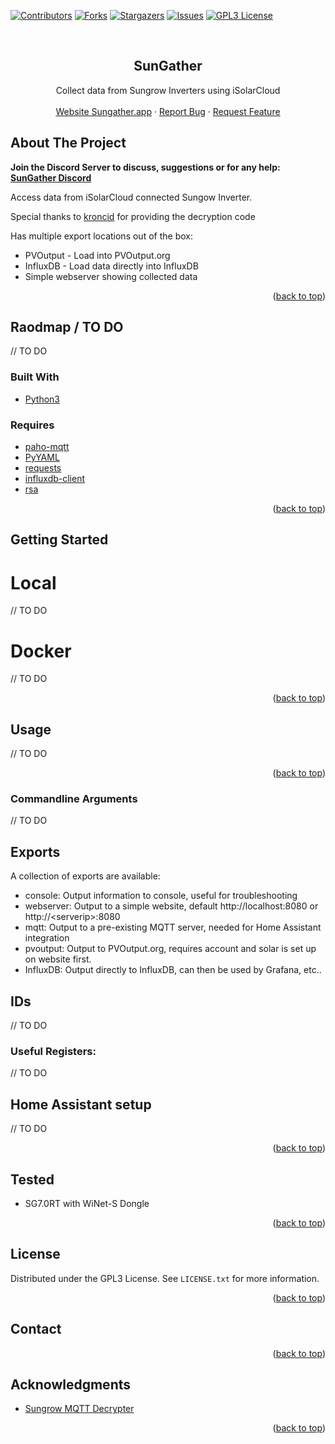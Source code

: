 <div id="top"></div>

[![Contributors][contributors-shield]][contributors-url]
[![Forks][forks-shield]][forks-url]
[![Stargazers][stars-shield]][stars-url]
[![Issues][issues-shield]][issues-url]
[![GPL3 License][license-shield]][license-url]

<br />
<div align="center">

<h2 align="center">SunGather</h2>

  <p align="center">
    Collect data from Sungrow Inverters using iSolarCloud
    <br />
    <br />
    <a href="https://sungather.app">Website Sungather.app</a>
    ·
    <a href="https://github.com/bohdan-s/SunGatherCloud/issues">Report Bug</a>
    ·
    <a href="https://github.com/bohdan-s/SunGatherCloud/issues">Request Feature</a>
  </p>
</div>

<!-- ABOUT THE PROJECT -->
## About The Project

<b>Join the Discord Server to discuss, suggestions or for any help: <a href="https://discord.gg/7j2MVsT5wn">SunGather Discord</a></b>

Access data from iSolarCloud connected Sungow Inverter.

Special thanks to [kroncid](https://github.com/kronicd/) for providing the decryption code

Has multiple export locations out of the box:
* PVOutput - Load into PVOutput.org
* InfluxDB - Load data directly into InfluxDB
* Simple webserver showing collected data

<p align="right">(<a href="#top">back to top</a>)</p>

## Raodmap / TO DO


// TO DO


### Built With

* [Python3](https://www.python.org/)

### Requires
* [paho-mqtt](https://pypi.org/project/paho-mqtt/)
* [PyYAML](https://pypi.org/project/PyYAML/)
* [requests](https://pypi.org/project/requests/)
* [influxdb-client](https://pypi.org/project/influxdb-client/)
* [rsa](https://pypi.org/project/rsa/)

<p align="right">(<a href="#top">back to top</a>)</p>

<!-- GETTING STARTED -->
## Getting Started
# Local

// TO DO

# Docker

// TO DO

<p align="right">(<a href="#top">back to top</a>)</p>


<!-- USAGE EXAMPLES -->
## Usage

// TO DO

<p align="right">(<a href="#top">back to top</a>)</p>

### Commandline Arguments

// TO DO

## Exports

A collection of exports are available:

* console:    Output information to console, useful for troubleshooting
* webserver:  Output to a simple website, default http://localhost:8080 or http://\<serverip\>:8080
* mqtt:       Output to a pre-existing MQTT server, needed for Home Assistant integration
* pvoutput:   Output to PVOutput.org, requires account and solar is set up on website first. 
* InfluxDB:   Output directly to InfluxDB, can then be used by Grafana, etc..

## IDs

// TO DO

### Useful Registers:

// TO DO

## Home Assistant setup

// TO DO

<p align="right">(<a href="#top">back to top</a>)</p>

## Tested
* SG7.0RT with WiNet-S Dongle


<p align="right">(<a href="#top">back to top</a>)</p>

<!-- LICENSE -->
## License

Distributed under the GPL3 License. See `LICENSE.txt` for more information.

<p align="right">(<a href="#top">back to top</a>)</p>

<!-- CONTACT -->
## Contact


<p align="right">(<a href="#top">back to top</a>)</p>

<!-- ACKNOWLEDGMENTS -->
## Acknowledgments

* [Sungrow MQTT Decrypter](https://github.com/kronicd/)

<p align="right">(<a href="#top">back to top</a>)</p>



<!-- MARKDOWN LINKS & IMAGES -->
<!-- https://www.markdownguide.org/basic-syntax/#reference-style-links -->
[contributors-shield]: https://img.shields.io/github/contributors/bohdan-s/SunGatherCloud.svg?style=for-the-badge
[contributors-url]: https://github.com/bohdan-s/SunGatherCloud/graphs/contributors
[forks-shield]: https://img.shields.io/github/forks/bohdan-s/SunGatherCloud.svg?style=for-the-badge
[forks-url]: https://github.com/bohdan-s/SunGatherCloud/network/members
[stars-shield]: https://img.shields.io/github/stars/bohdan-s/SunGatherCloud.svg?style=for-the-badge
[stars-url]: https://github.com/bohdan-s/SunGatherCloud/stargazers
[issues-shield]: https://img.shields.io/github/issues/bohdan-s/SunGatherCloud.svg?style=for-the-badge
[issues-url]: https://github.com/bohdan-s/SunGatherCloud/issues
[license-shield]: https://img.shields.io/github/license/bohdan-s/SunGatherCloud.svg?style=for-the-badge
[license-url]: https://github.com/bohdan-s/SunGatherCloud/blob/main/LICENSE.txt
